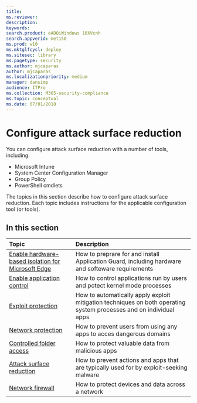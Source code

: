 ```yaml
---
title: 
ms.reviewer: 
description: 
keywords: 
search.product: eADQiWindows 10XVcnh
search.appverid: met150
ms.prod: w10
ms.mktglfcycl: deploy
ms.sitesec: library
ms.pagetype: security
ms.author: mjcaparas
author: mjcaparas
ms.localizationpriority: medium
manager: dansimp
audience: ITPro
ms.collection: M365-security-compliance 
ms.topic: conceptual
ms.date: 07/01/2018
---
```


# Configure attack surface reduction

You can configure attack surface reduction with a number of tools, including:

- Microsoft Intune
- System Center Configuration Manager
- Group Policy
- PowerShell cmdlets


The topics in this section describe how to configure attack surface reduction. Each topic includes instructions for the applicable configuration tool (or tools).

## In this section
Topic | Description
:---|:---
[Enable hardware-based isolation for Microsoft Edge](../windows-defender-application-guard/install-wd-app-guard.md) | How to preprare for and install Application Guard, including hardware and softeware requirements
[Enable application control](../windows-defender-application-control/windows-defender-application-control.md)|How to control applications run by users and potect kernel mode processes
[Exploit protection](../windows-defender-exploit-guard/enable-exploit-protection.md)|How to automatically apply exploit mitigation techniques on both operating system processes and on individual apps
[Network protection](../windows-defender-exploit-guard/enable-network-protection.md)|How to prevent users from using any apps to acces dangerous domains
[Controlled folder access](../windows-defender-exploit-guard/enable-controlled-folders-exploit-guard.md)|How to protect valuable data from malicious apps
[Attack surface reduction](../windows-defender-exploit-guard/enable-attack-surface-reduction.md)|How to prevent actions and apps that are typically used for by exploit-seeking malware
[Network firewall](../windows-firewall/windows-firewall-with-advanced-security-deployment-guide.md)|How to protect devices and data across a network

